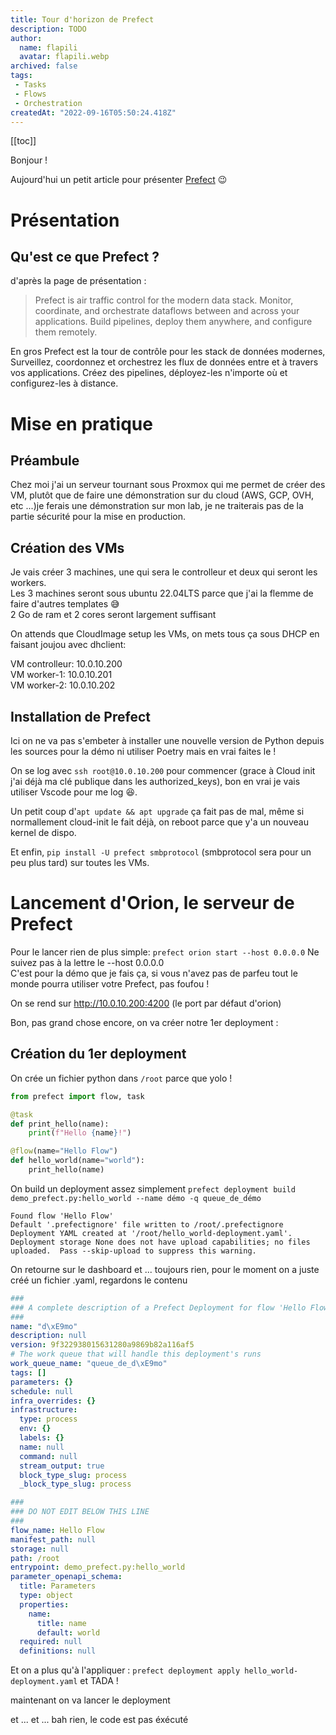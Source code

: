```yaml
---
title: Tour d'horizon de Prefect
description: TODO
author:
  name: flapili
  avatar: flapili.webp
archived: false
tags:
 - Tasks
 - Flows
 - Orchestration
createdAt: "2022-09-16T05:50:24.418Z"
---
```

[[toc]]

Bonjour !

Aujourd'hui un petit article pour présenter [Prefect](https://docs.prefect.io/) 😉<br/>

# Présentation

## Qu'est ce que Prefect ?
d'après la page de présentation :
>Prefect is air traffic control for the modern data stack. Monitor, coordinate, and orchestrate dataflows between and across your applications. Build pipelines, deploy them anywhere, and configure them remotely.

En gros Prefect est la tour de contrôle pour les stack de données modernes, Surveillez, coordonnez et orchestrez les flux de données entre et à travers vos applications. Créez des pipelines, déployez-les n'importe où et configurez-les à distance.

# Mise en pratique

## Préambule
Chez moi j'ai un serveur tournant sous Proxmox qui me permet de créer des VM, plutôt que de faire une démonstration sur du cloud (AWS, GCP, OVH, etc ...)je ferais une démonstration sur mon lab, je ne traiterais pas de la partie sécurité pour la mise en production.


## Création des VMs
Je vais créer 3 machines, une qui sera le controlleur et deux qui seront les workers.<br>
Les 3 machines seront sous ubuntu 22.04LTS parce que j'ai la flemme de faire d'autres templates 😅<br>
2 Go de ram et 2 cores seront largement suffisant

<ContentImage src="/posts/prefect/creation-vm.png" alt="Création des VMs" />

On attends que CloudImage setup les VMs, on mets tous ça sous DHCP en faisant joujou avec dhclient:

VM controlleur: 10.0.10.200<br>
VM worker-1: 10.0.10.201<br>
VM worker-2: 10.0.10.202<br>

## Installation de Prefect
Ici on ne va pas s'embeter à installer une nouvelle version de Python depuis les sources pour la démo ni utiliser Poetry mais en vrai faites le !

On se log avec `ssh root@10.0.10.200` pour commencer (grace à Cloud init j'ai déjà ma clé publique dans les authorized_keys), bon en vrai je vais utiliser Vscode pour me log 😆.

Un petit coup d'`apt update && apt upgrade` ça fait pas de mal, même si normallement cloud-init le fait déjà, on reboot parce que y'a un nouveau kernel de dispo.

Et enfin, `pip install -U prefect smbprotocol` (smbprotocol sera pour un peu plus tard) sur toutes les VMs.

# Lancement d'Orion, le serveur de Prefect

Pour le lancer rien de plus simple: `prefect orion start --host 0.0.0.0`
<ContentWarningbox>
    Ne suivez pas à la lettre le --host 0.0.0.0<br>
    C'est pour la démo que je fais ça, si vous n'avez pas de parfeu tout le monde pourra utiliser votre Prefect, pas foufou !
</ContentWarningbox>

On se rend sur http://10.0.10.200:4200 (le port par défaut d'orion)
<ContentImage src="/posts/prefect/dashboard-vide.png" alt="interface d'orion" />

Bon, pas grand chose encore, on va créer notre 1er deployment :

## Création du 1er deployment

On crée un fichier python dans `/root` parce que yolo !

```py:/root/demo_prefect.py
from prefect import flow, task

@task
def print_hello(name):
    print(f"Hello {name}!")

@flow(name="Hello Flow")
def hello_world(name="world"):
    print_hello(name)
```

On build un deployment assez simplement
`prefect deployment build demo_prefect.py:hello_world --name démo -q queue_de_démo`
```sh:sortie
Found flow 'Hello Flow'
Default '.prefectignore' file written to /root/.prefectignore
Deployment YAML created at '/root/hello_world-deployment.yaml'.
Deployment storage None does not have upload capabilities; no files uploaded.  Pass --skip-upload to suppress this warning.
```

On retourne sur le dashboard et ... toujours rien, pour le moment on a juste créé un fichier .yaml, regardons le contenu

```yaml:hello_world-deployment.yaml
###
### A complete description of a Prefect Deployment for flow 'Hello Flow'
###
name: "d\xE9mo"
description: null
version: 9f322938015631280a9869b82a116af5
# The work queue that will handle this deployment's runs
work_queue_name: "queue_de_d\xE9mo"
tags: []
parameters: {}
schedule: null
infra_overrides: {}
infrastructure:
  type: process
  env: {}
  labels: {}
  name: null
  command: null
  stream_output: true
  block_type_slug: process
  _block_type_slug: process

###
### DO NOT EDIT BELOW THIS LINE
###
flow_name: Hello Flow
manifest_path: null
storage: null
path: /root
entrypoint: demo_prefect.py:hello_world
parameter_openapi_schema:
  title: Parameters
  type: object
  properties:
    name:
      title: name
      default: world
  required: null
  definitions: null
```

Et on a plus qu'à l'appliquer : `prefect deployment apply hello_world-deployment.yaml` et TADA !

<ContentImage src="/posts/prefect/dashboard.png" alt="interface d'orion" />

maintenant on va lancer le deployment

<ContentImage src="/posts/prefect/run-deploy.png" alt="interface d'orion" />
<ContentImage src="/posts/prefect/flow-run.png" alt="interface d'orion" />
et ... et ... bah rien, le code est pas éxécuté
